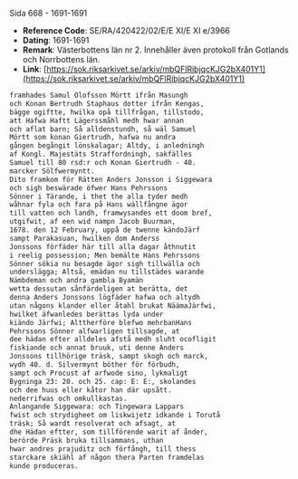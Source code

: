 Sida 668 - 1691-1691

- **Reference Code**: SE/RA/420422/02/E/E XI/E XI e/3966
- **Dating**: 1691-1691
- **Remark**: Västerbottens län nr 2. Innehåller även protokoll från Gotlands och Norrbottens län.
- **Link**: [https://sok.riksarkivet.se/arkiv/mbQFlRibjqcKJG2bX401Y1](https://sok.riksarkivet.se/arkiv/mbQFlRibjqcKJG2bX401Y1)

```txt linenums="1"
framhades Samul Olofsson Mörtt ifrån Masungh
och Konan Bertrudh Staphaus dotter ifrån Kengas,
bägge ogiftte, hwilka opå tillfrågan, tillstodo,
att Hafwa Haftt Lägerssmåhl medh hwar annan
och aflat barn; Så alldenstundh, så wäl Samuel
Mörtt som konan Giertrudh, hafwa nu andra
gången begångit lönskalagar; Altdy, i anledningh
af Kongl. Majestäts Straffordningh, sakfälles
Samuel till 80 rsd:r och Konan Giertrudh - 40.
marcker Sölfwermyntt.
Dito framkom för Rätten Anders Jonsson i Siggewara
och sigh beswärade öfwer Hans Pehrssons
Sönner i Tärande, i thet the alla tyder medh
wåhnar fyla och fara på Hans wällfångne ägor
till vatten och landh, framwysandes ett doom bref,
utgifwit, af een wid nampn Jacob Buurman,
1678. den 12 February, uppå de twenne kändoJärf
sampt Parakasuan, hwilken dom Anderss
Jonssons förfäder här till alla dagar åthnutit
i reelig possession; Men bemälte Hans Pehrssons
Sönner sökia nu besagde ägor sigh tillwälla och
underslägga; Altså, emädan nu tillstädes warande
Nämbdeman och andra gambla Byamän
wetta dessutan sånfärdeligen at berätta, det
denna Anders Jonssons lögfäder hafwa och altydh
utan någons klander eller åtahl brukat NäämaJärfwi,
hwilket äfwanledes berättas lyda under
kiändo Järfwi; Alttherföre blefwo mehrbanHans
Pehrssons Sönner alfwarligen tillsagde, at
dee hädan efter alldeles afstå medh sluht ocofligit
fiskiande och annat bruuk, uti denne Anders
Jonssons tillhörige träsk, sampt skogh och marck,
wydh 40. d. Silvermynt böther för förbudh,
sampt och Procust af arfwode sino, lykmaligt
Bygninga 23: 20. och 25. cap: E: E:, skolandes
och dee huus eller kåtor han där upsått.
nederrifwas och omkullkastas.
Anlangande Siggewara: och Tingewara Lappars
fwist och strydigheet om liskwijetz idkande i Torutå
träsk; Så wardt resolverat och afsagt, at
dhe Hädan eftter, som tillförende warit af ånder,
berörde Präsk bruka tillsammans, uthan
hwar andres prajuditz och förfångh, till thess
starckare skiähl af någon thera Parten framdelas
kunde produceras.
```
